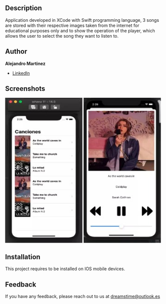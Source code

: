 ## Description

Application developed in XCode with Swift programming language, 3 songs are stored with their respective images taken from the internet for educational purposes only and to show the operation of the player, which allows the user to select the song they want to listen to.

## Author

**Alejandro Martinez**

* [LinkedIn](https://www.linkedin.com/in/diego-alejandro-martinez-espinosa-571086134)

## Screenshots 
<img src="images/Portrait.png" width="250" height="468" /> <img src="images/Portrait2.png" width="250" height="468" />

## Installation

This project requires to be installed on IOS mobile devices. 

## Feedback

If you have any feedback, please reach out to us at dreamstime@outlook.es
